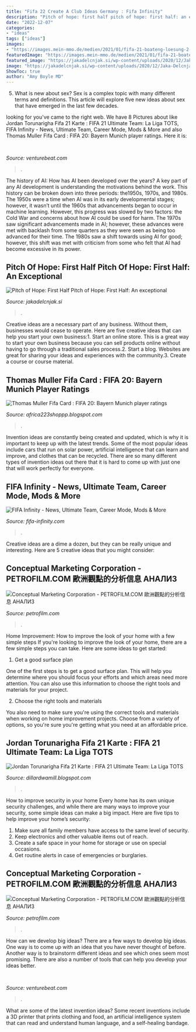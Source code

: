 ```yaml
---
title: "Fifa 22 Create A Club Ideas Germany : Fifa Infinity"
description: "Pitch of hope: first half pitch of hope: first half: an exceptional"
date: "2022-12-07"
categories:
- "ideas"
tags: ["ideas"]
images:
- "https://images.mein-mmo.de/medien/2021/01/fifa-21-boateng-loesung-2-1024x864.jpg"
featuredImage: "https://images.mein-mmo.de/medien/2021/01/fifa-21-boateng-loesung-2-1024x864.jpg"
featured_image: "https://jakadelcnjak.si/wp-content/uploads/2020/12/Jaka-Delcnjak-softcover.jpg-min-212x300.jpg"
image: "https://jakadelcnjak.si/wp-content/uploads/2020/12/Jaka-Delcnjak-softcover.jpg-min-212x300.jpg"
ShowToc: true
author: "Amy Boyle MD"
---
```



5. What is new about sex?
Sex is a complex topic with many different terms and definitions. This article will explore five new ideas about sex that have emerged in the last few decades.

	

		
looking for  you've came to the right web. We have 8 Pictures about  like Jordan Torunarigha Fifa 21 Karte : FIFA 21 Ultimate Team: La Liga TOTS, FIFA Infinity - News, Ultimate Team, Career Mode, Mods &amp; More and also Thomas Muller Fifa Card : FIFA 20: Bayern Munich player ratings. Here it is:
		
    
## 

<img loading=lazy src="https://venturebeat.com/wp-content/uploads/2019/10/IMG_2307D-e1572529138577.jpeg" onerror="this.onerror=null;this.src='https://tse3.mm.bing.net/th?id=OIP.JH5oeQG4IfebxWuL_cwUiQHaFj&amp;pid=15.1';" alt="">

_Source: venturebeat.com_

>. 

	

The history of AI: How has AI been developed over the years?
A key part of any AI development is understanding the motivations behind the work. This history can be broken down into three periods: the1950s, 1970s, and 1980s. The 1950s were a time when AI was in its early developmental stages; however, it wasn’t until the 1960s that advancements began to occur in machine learning. However, this progress was slowed by two factors: the Cold War and concerns about how AI could be used for harm. The 1970s saw significant advancements made in AI; however, these advances were met with backlash from some quarters as they were seen as being too advanced for their time. The 1980s saw a shift towards using AI for good; however, this shift was met with criticism from some who felt that AI had become excessive in its power.

    
## Pitch Of Hope: First Half Pitch Of Hope: First Half: An Exceptional

<img loading=lazy src="https://jakadelcnjak.si/wp-content/uploads/2020/12/Jaka-Delcnjak-softcover.jpg-min-212x300.jpg" onerror="this.onerror=null;this.src='https://tse3.mm.bing.net/th?id=OIP.7OPIE3IDpL7anJB_mgq0ywAAAA&amp;pid=15.1';" alt="Pitch of Hope: First Half Pitch of Hope: First Half: An exceptional">

_Source: jakadelcnjak.si_

>. 

	

Creative ideas are a necessary part of any business. Without them, businesses would cease to operate. Here are five creative ideas that can help you start your own business:1. Start an online store. This is a great way to start your own business because you can sell products online without having to go through a traditional sales process.2. Start a blog. Websites are great for sharing your ideas and experiences with the community.3. Create a course or course material.

    
## Thomas Muller Fifa Card : FIFA 20: Bayern Munich Player Ratings

<img loading=lazy src="https://fifa18.content.easports.com/fifa/fltOnlineAssets/B1BA185F-AD7C-4128-8A64-746DE4EC5A82/2018/fut/playerheads/html5/single/512x512/p117630108.png" onerror="this.onerror=null;this.src='https://tse2.mm.bing.net/th?id=OIP.fhKY1ck1wath6IJIUjOPzgHaHa&amp;pid=15.1';" alt="Thomas Muller Fifa Card : FIFA 20: Bayern Munich player ratings">

_Source: africa223shoppp.blogspot.com_

>. 

	

Invention ideas are constantly being created and updated, which is why it is important to keep up with the latest trends. Some of the most popular ideas include cars that run on solar power, artificial intelligence that can learn and improve, and clothes that can be recycled. There are so many different types of invention ideas out there that it is hard to come up with just one that will work perfectly for everyone.

    
## FIFA Infinity - News, Ultimate Team, Career Mode, Mods &amp; More

<img loading=lazy src="https://www.fifa-infinity.com/wp-content/uploads/2021/10/EA-FIFA-RENAME-620x330.jpg" onerror="this.onerror=null;this.src='https://tse4.mm.bing.net/th?id=OIP.cq1OUgcTBIo1BB-YgZsqugHaD8&amp;pid=15.1';" alt="FIFA Infinity - News, Ultimate Team, Career Mode, Mods &amp; More">

_Source: fifa-infinity.com_

>. 

	

Creative ideas are a dime a dozen, but they can be really unique and interesting. Here are 5 creative ideas that you might consider: 

    
## Conceptual Marketing Corporation - PETROFILM.COM ﻿歐洲觀點的分析信息 АНАЛИЗ

<img loading=lazy src="https://petrofilm.com/yahoo_site_admin/assets/images/radioactive_iodine_finmark_3B.10374904_std.jpg" onerror="this.onerror=null;this.src='https://tse3.mm.bing.net/th?id=OIP.Uw5OkUVk2BubTRYTnVgoNAHaFF&amp;pid=15.1';" alt="Conceptual Marketing Corporation - PETROFILM.COM ﻿歐洲觀點的分析信息 АНАЛИЗ">

_Source: petrofilm.com_

>. 

	

Home Improvement: How to improve the look of your home with a few simple steps
If you're looking to improve the look of your home, there are a few simple steps you can take. Here are some ideas to get started:
1. Get a good surface plan

One of the first steps is to get a good surface plan. This will help you determine where you should focus your efforts and which areas need more attention. You can also use this information to choose the right tools and materials for your project.

2. Choose the right tools and materials

You also need to make sure you're using the correct tools and materials when working on home improvement projects. Choose from a variety of options, so you're sure you're getting what you need at an affordable price.


    
## Jordan Torunarigha Fifa 21 Karte : FIFA 21 Ultimate Team: La Liga TOTS

<img loading=lazy src="https://images.mein-mmo.de/medien/2021/01/fifa-21-boateng-loesung-2-1024x864.jpg" onerror="this.onerror=null;this.src='https://tse3.mm.bing.net/th?id=OIP.rLQJcMbimtwYahYdTC-h2gHaGP&amp;pid=15.1';" alt="Jordan Torunarigha Fifa 21 Karte : FIFA 21 Ultimate Team: La Liga TOTS">

_Source: dillardwamill.blogspot.com_

>. 

	

How to improve security in your home
Every home has its own unique security challenges, and while there are many ways to improve your security, some simple ideas can make a big impact. Here are five tips to help improve your home’s security:
1. Make sure all family members have access to the same level of security.
2. Keep electronics and other valuable items out of reach.
3. Create a safe space in your home for storage or use on special occasions.
4. Get routine alerts in case of emergencies or burglaries.

    
## Conceptual Marketing Corporation - PETROFILM.COM ﻿歐洲觀點的分析信息 АНАЛИЗ

<img loading=lazy src="https://petrofilm.com/yahoo_site_admin/assets/images/_RAF_Mildenhall_Logo_3B.101103602_std.jpg" onerror="this.onerror=null;this.src='https://tse3.mm.bing.net/th?id=OIP.wkM6eVamnd-dH9FYHVeAngHaEn&amp;pid=15.1';" alt="Conceptual Marketing Corporation - PETROFILM.COM ﻿歐洲觀點的分析信息 АНАЛИЗ">

_Source: petrofilm.com_

>. 

	

How can we develop big ideas?
There are a few ways to develop big ideas. One way is to come up with an idea that you have never thought of before. Another way is to brainstorm different ideas and see which ones seem most promising. There are also a number of tools that can help you develop your ideas better.

    
## 

<img loading=lazy src="https://venturebeat.com/wp-content/uploads/2019/11/siriauthenticate.jpg" onerror="this.onerror=null;this.src='https://tse3.mm.bing.net/th?id=OIP._qJp2BqJ9Z_5e-yCIY2NHgHaDR&amp;pid=15.1';" alt="">

_Source: venturebeat.com_

>. 

	

What are some of the latest invention ideas?
Some recent inventions include a 3D printer that prints clothing and food, an artificial intelligence system that can read and understand human language, and a self-healing bandage.

